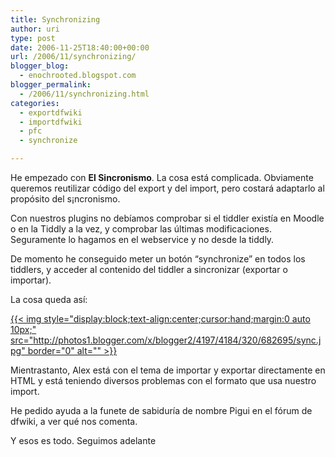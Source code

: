```yaml
---
title: Synchronizing
author: uri
type: post
date: 2006-11-25T18:40:00+00:00
url: /2006/11/synchronizing/
blogger_blog:
  - enochrooted.blogspot.com
blogger_permalink:
  - /2006/11/synchronizing.html
categories:
  - exportdfwiki
  - importdfwiki
  - pfc
  - synchronize

---
```

He empezado con <span style="font-weight:bold;">El Sincronismo</span>. La cosa está complicada. Obviamente queremos reutilizar código del export y del import, pero costará adaptarlo al propósito del s¡ncronismo.

Con nuestros plugins no debíamos comprobar si el tiddler existía en Moodle o en la Tiddly a la vez, y comprobar las últimas modificaciones. Seguramente lo hagamos en el webservice y no desde la tiddly.

De momento he conseguido meter un botón &#8220;synchronize&#8221; en todos los tiddlers, y acceder al contenido del tiddler a sincronizar (exportar o importar).

La cosa queda así:

[{{< img style="display:block;text-align:center;cursor:hand;margin:0 auto 10px;" src="http://photos1.blogger.com/x/blogger2/4197/4184/320/682695/sync.jpg" border="0" alt="" >}}][1]

Mientrastanto, Alex está con el tema de importar y exportar directamente en HTML y está teniendo diversos problemas con el formato que usa nuestro import.

He pedido ayuda a la funete de sabiduría de nombre Pigui en el fórum de dfwiki, a ver qué nos comenta.

Y esos es todo. Seguimos adelante

 [1]: http://photos1.blogger.com/x/blogger2/4197/4184/1600/339789/sync.jpg